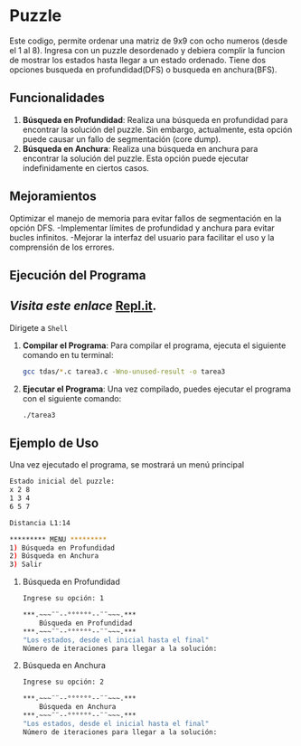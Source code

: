 
# Puzzle
Este codigo, permite ordenar una matriz de 9x9 con ocho numeros (desde el 1 al 8). Ingresa con un puzzle desordenado y debiera complir la funcion de mostrar los estados hasta llegar a un estado ordenado. 
Tiene dos opciones busqueda en profundidad(DFS) o busqueda en anchura(BFS).

## Funcionalidades

1. **Búsqueda en Profundidad**: Realiza una búsqueda en profundidad para encontrar la solución del puzzle. Sin embargo, actualmente, esta opción puede causar un fallo de segmentación (core dump).
2. **Búsqueda en Anchura**: Realiza una búsqueda en anchura para encontrar la solución del puzzle. Esta opción puede ejecutar indefinidamente en ciertos casos.

## Mejoramientos

Optimizar el manejo de memoria para evitar fallos de segmentación en la opción DFS.
-Implementar límites de profundidad y anchura para evitar bucles infinitos.
-Mejorar la interfaz del usuario para facilitar el uso y la comprensión de los errores.

## Ejecución del Programa

*Visita este enlace* [Repl.it](https://replit.com/@MAURAGONZALEZ2/Tarea-2-estructura-1#tarea2.c).
---
Dirigete a `Shell`

1. **Compilar el Programa**: Para compilar el programa, ejecuta el siguiente comando en tu terminal:

   ```bash
   gcc tdas/*.c tarea3.c -Wno-unused-result -o tarea3
   ```

2. **Ejecutar el Programa**: Una vez compilado, puedes ejecutar el programa con el siguiente comando:

   ```bash
   ./tarea3
   ```


## Ejemplo de Uso

Una vez ejecutado el programa, se mostrará un menú principal 
```bash
Estado inicial del puzzle:
x 2 8 
1 3 4 
6 5 7 

Distancia L1:14

********* MENU *********
1) Búsqueda en Profundidad
2) Búsqueda en Anchura
3) Salir
```

1. Búsqueda en Profundidad
   ```bash
   Ingrese su opción: 1
   
   ***.~~~¨¨--°°°°°°--¨¨~~~.***
       Búsqueda en Profundidad 
   ***.~~~¨¨--°°°°°°--¨¨~~~.***
   "Los estados, desde el inicial hasta el final"
   Número de iteraciones para llegar a la solución:
   
3. Búsqueda en Anchura
   ```bash
   Ingrese su opción: 2
   
   ***.~~~¨¨--°°°°°°--¨¨~~~.***
       Búsqueda en Anchura 
   ***.~~~¨¨--°°°°°°--¨¨~~~.***
   "Los estados, desde el inicial hasta el final"
   Número de iteraciones para llegar a la solución: